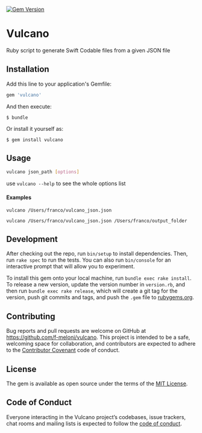 [![Gem Version](https://badge.fury.io/rb/vulcano.svg)](https://badge.fury.io/rb/vulcano)

# Vulcano

Ruby script to generate Swift Codable files from a given JSON file

## Installation

Add this line to your application's Gemfile:

```ruby
gem 'vulcano'
```

And then execute:

    $ bundle

Or install it yourself as:

    $ gem install vulcano

## Usage

```bash
vulcano json_path [options]
```

use `vulcano --help` to see the whole options list

#### Examples

```
vulcano /Users/franco/vulcano_json.json
```

```
vulcano /Users/franco/vulcano_json.json /Users/franco/output_folder
```

## Development

After checking out the repo, run `bin/setup` to install dependencies. Then, run `rake spec` to run the tests. You can also run `bin/console` for an interactive prompt that will allow you to experiment.

To install this gem onto your local machine, run `bundle exec rake install`. To release a new version, update the version number in `version.rb`, and then run `bundle exec rake release`, which will create a git tag for the version, push git commits and tags, and push the `.gem` file to [rubygems.org](https://rubygems.org).

## Contributing

Bug reports and pull requests are welcome on GitHub at https://github.com/f-meloni/vulcano. This project is intended to be a safe, welcoming space for collaboration, and contributors are expected to adhere to the [Contributor Covenant](http://contributor-covenant.org) code of conduct.

## License

The gem is available as open source under the terms of the [MIT License](https://opensource.org/licenses/MIT).

## Code of Conduct

Everyone interacting in the Vulcano project’s codebases, issue trackers, chat rooms and mailing lists is expected to follow the [code of conduct](https://github.com/[USERNAME]/vulcano/blob/master/CODE_OF_CONDUCT.md).

